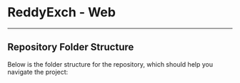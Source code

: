 # ReddyExch - Web

---

## Repository Folder Structure

Below is the folder structure for the repository, which should help you navigate the project:
